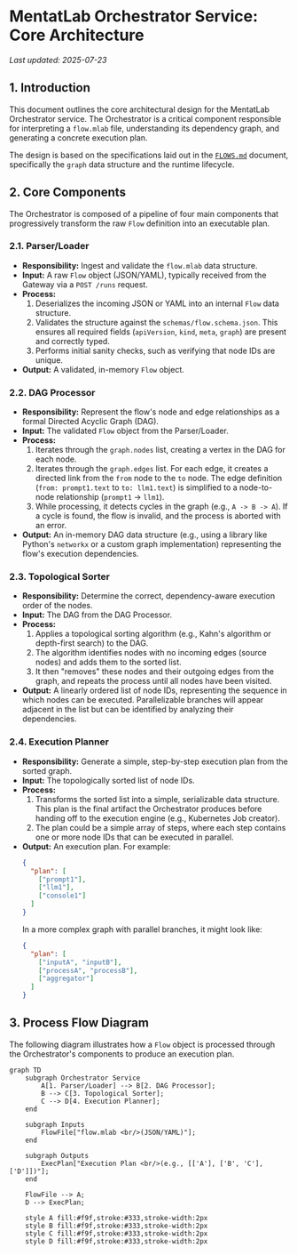 # MentatLab Orchestrator Service: Core Architecture

*Last updated: 2025-07-23*

## 1. Introduction

This document outlines the core architectural design for the MentatLab Orchestrator service. The Orchestrator is a critical component responsible for interpreting a `flow.mlab` file, understanding its dependency graph, and generating a concrete execution plan.

The design is based on the specifications laid out in the [`FLOWS.md`](../FLOWS.md) document, specifically the `graph` data structure and the runtime lifecycle.

## 2. Core Components

The Orchestrator is composed of a pipeline of four main components that progressively transform the raw `Flow` definition into an executable plan.



### 2.1. Parser/Loader

*   **Responsibility:** Ingest and validate the `flow.mlab` data structure.
*   **Input:** A raw `Flow` object (JSON/YAML), typically received from the Gateway via a `POST /runs` request.
*   **Process:**
    1.  Deserializes the incoming JSON or YAML into an internal `Flow` data structure.
    2.  Validates the structure against the `schemas/flow.schema.json`. This ensures all required fields (`apiVersion`, `kind`, `meta`, `graph`) are present and correctly typed.
    3.  Performs initial sanity checks, such as verifying that node IDs are unique.
*   **Output:** A validated, in-memory `Flow` object.

### 2.2. DAG Processor

*   **Responsibility:** Represent the flow's node and edge relationships as a formal Directed Acyclic Graph (DAG).
*   **Input:** The validated `Flow` object from the Parser/Loader.
*   **Process:**
    1.  Iterates through the `graph.nodes` list, creating a vertex in the DAG for each node.
    2.  Iterates through the `graph.edges` list. For each edge, it creates a directed link from the `from` node to the `to` node. The edge definition (`from: prompt1.text` to `to: llm1.text`) is simplified to a node-to-node relationship (`prompt1` -> `llm1`).
    3.  While processing, it detects cycles in the graph (e.g., `A -> B -> A`). If a cycle is found, the flow is invalid, and the process is aborted with an error.
*   **Output:** An in-memory DAG data structure (e.g., using a library like Python's `networkx` or a custom graph implementation) representing the flow's execution dependencies.

### 2.3. Topological Sorter

*   **Responsibility:** Determine the correct, dependency-aware execution order of the nodes.
*   **Input:** The DAG from the DAG Processor.
*   **Process:**
    1.  Applies a topological sorting algorithm (e.g., Kahn's algorithm or depth-first search) to the DAG.
    2.  The algorithm identifies nodes with no incoming edges (source nodes) and adds them to the sorted list.
    3.  It then "removes" these nodes and their outgoing edges from the graph, and repeats the process until all nodes have been visited.
*   **Output:** A linearly ordered list of node IDs, representing the sequence in which nodes can be executed. Parallelizable branches will appear adjacent in the list but can be identified by analyzing their dependencies.

### 2.4. Execution Planner

*   **Responsibility:** Generate a simple, step-by-step execution plan from the sorted graph.
*   **Input:** The topologically sorted list of node IDs.
*   **Process:**
    1.  Transforms the sorted list into a simple, serializable data structure. This plan is the final artifact the Orchestrator produces before handing off to the execution engine (e.g., Kubernetes Job creator).
    2.  The plan could be a simple array of steps, where each step contains one or more node IDs that can be executed in parallel.
*   **Output:** An execution plan. For example:
    ```json
    {
      "plan": [
        ["prompt1"],
        ["llm1"],
        ["console1"]
      ]
    }
    ```
    In a more complex graph with parallel branches, it might look like:
    ```json
    {
      "plan": [
        ["inputA", "inputB"],
        ["processA", "processB"],
        ["aggregator"]
      ]
    }
    ```

## 3. Process Flow Diagram

The following diagram illustrates how a `Flow` object is processed through the Orchestrator's components to produce an execution plan.

```mermaid
graph TD
    subgraph Orchestrator Service
        A[1. Parser/Loader] --> B[2. DAG Processor];
        B --> C[3. Topological Sorter];
        C --> D[4. Execution Planner];
    end

    subgraph Inputs
        FlowFile["flow.mlab <br/>(JSON/YAML)"];
    end

    subgraph Outputs
        ExecPlan["Execution Plan <br/>(e.g., [['A'], ['B', 'C'], ['D']])"];
    end

    FlowFile --> A;
    D --> ExecPlan;

    style A fill:#f9f,stroke:#333,stroke-width:2px
    style B fill:#f9f,stroke:#333,stroke-width:2px
    style C fill:#f9f,stroke:#333,stroke-width:2px
    style D fill:#f9f,stroke:#333,stroke-width:2px